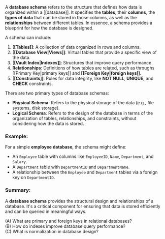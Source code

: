 A **database schema** refers to the structure that defines how data is organized within a [[database]]. It specifies the **tables**, their **columns**, the **types of data** that can be stored in those columns, as well as the **relationships** between different tables. In essence, a schema provides a blueprint for how the database is designed.

A schema can include:

1. **[[Tables]]**: A collection of data organized in rows and columns.
2. **[[Database View|Views]]**: Virtual tables that provide a specific view of the data.
3. **[[Vault Index|Indexes]]**: Structures that improve query performance.
4. **Relationships**: Definitions of how tables are related, such as throughs [[Primary Key|primary keys]] and **[[Foreign Key|foreign keys]]**.
5. **[[Constraints]]**: Rules for data integrity, like **NOT NULL**, **UNIQUE**, and **CHECK** constraints.

There are two primary types of database schemas:

- **Physical Schema**: Refers to the physical storage of the data (e.g., file systems, disk storage).
- **Logical Schema**: Refers to the design of the database in terms of the organization of tables, relationships, and constraints, without considering how the data is stored.

### Example:

For a simple **employee database**, the schema might define:

- An `Employee` table with columns like `EmployeeID`, `Name`, `Department`, and `Salary`.
- A `Department` table with `DepartmentID` and `DepartmentName`.
- A relationship between the `Employee` and `Department` tables via a foreign key on `DepartmentID`.

### Summary:

A **database schema** provides the structural design and relationships of a database. It's a critical component for ensuring that data is stored efficiently and can be queried in meaningful ways.

(A) What are primary and foreign keys in relational databases?  
(B) How do indexes improve database query performance?  
(C) What is normalization in database design?